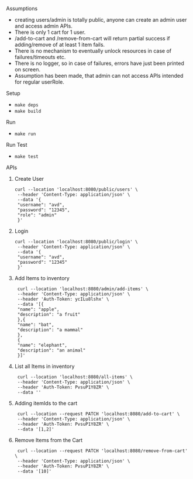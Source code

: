 Assumptions
- creating users/admin is totally public, anyone can create an admin user and access admin APIs.
- There is only 1 cart for 1 user.
- /add-to-cart and /remove-from-cart will return partial success if adding/remove of at least 1 item fails.
- There is no mechanism to eventually unlock resources in case of failures/timeouts etc.
- There is no logger, so in case of failures, errors have just been printed on screen.
- Assumption has been made, that admin can not access APIs intended for regular userRole.


Setup
- `make deps`
- `make build`

Run
- `make run`

Run Test
- `make test`

APIs
1. Create User
   ```
   curl --location 'localhost:8080/public/users' \
    --header 'Content-Type: application/json' \
    --data '{
    "username": "avd",
    "password": "12345",
    "role": "admin"
    }'
   ```

2. Login
   ```
   curl --location 'localhost:8080/public/login' \
    --header 'Content-Type: application/json' \
    --data '{
    "username": "avd",
    "password": "12345"
    }'
   ```

3. Add Items to inventory
   ```
    curl --location 'localhost:8080/admin/add-items' \
    --header 'Content-Type: application/json' \
    --header 'Auth-Token: ycILu8lshx' \
    --data '[{
    "name": "apple",
    "description": "a fruit"
    },{
    "name": "bat",
    "description": "a mammal"
    },
    {
    "name": "elephant",
    "description": "an animal"
    }]'
    ```
4. List all Items in inventory
   ```
    curl --location 'localhost:8080/all-items' \
    --header 'Content-Type: application/json' \
    --header 'Auth-Token: PvsuP1Y8ZR' \
    --data ''
    ```

5. Adding itemIds to the cart
   ```
    curl --location --request PATCH 'localhost:8080/add-to-cart' \
    --header 'Content-Type: application/json' \
    --header 'Auth-Token: PvsuP1Y8ZR' \
    --data '[1,2]'
    ```
   
6. Remove Items from the Cart
   ```
    curl --location --request PATCH 'localhost:8080/remove-from-cart' \
    --header 'Content-Type: application/json' \
    --header 'Auth-Token: PvsuP1Y8ZR' \
    --data '[10]'
    ```